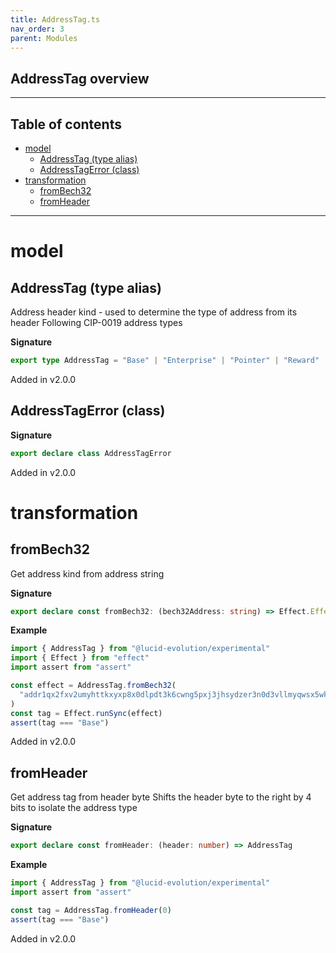 ```yaml
---
title: AddressTag.ts
nav_order: 3
parent: Modules
---
```


## AddressTag overview

---

<h2 class="text-delta">Table of contents</h2>

- [model](#model)
  - [AddressTag (type alias)](#addresstag-type-alias)
  - [AddressTagError (class)](#addresstagerror-class)
- [transformation](#transformation)
  - [fromBech32](#frombech32)
  - [fromHeader](#fromheader)

---

# model

## AddressTag (type alias)

Address header kind - used to determine the type of address from its header
Following CIP-0019 address types

**Signature**

```ts
export type AddressTag = "Base" | "Enterprise" | "Pointer" | "Reward" | "Byron"
```

Added in v2.0.0

## AddressTagError (class)

**Signature**

```ts
export declare class AddressTagError
```

Added in v2.0.0

# transformation

## fromBech32

Get address kind from address string

**Signature**

```ts
export declare const fromBech32: (bech32Address: string) => Effect.Effect<AddressTag, Bech32.Bech32Error>
```

**Example**

```ts
import { AddressTag } from "@lucid-evolution/experimental"
import { Effect } from "effect"
import assert from "assert"

const effect = AddressTag.fromBech32(
  "addr1qx2fxv2umyhttkxyxp8x0dlpdt3k6cwng5pxj3jhsydzer3n0d3vllmyqwsx5wktcd8cc3sq835lu7drv2xwl2wywfgse35a3x"
)
const tag = Effect.runSync(effect)
assert(tag === "Base")
```

Added in v2.0.0

## fromHeader

Get address tag from header byte
Shifts the header byte to the right by 4 bits to isolate the address type

**Signature**

```ts
export declare const fromHeader: (header: number) => AddressTag
```

**Example**

```ts
import { AddressTag } from "@lucid-evolution/experimental"
import assert from "assert"

const tag = AddressTag.fromHeader(0)
assert(tag === "Base")
```

Added in v2.0.0
